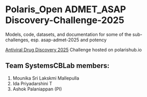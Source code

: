 # Polaris_Open ADMET_ASAP Discovery-Challenge-2025
Models, code, datasets, and documentation for some of the sub-challenges, esp. asap-admet-2025 and potency

[Antiviral Drug Discovery 2025](https://polarishub.io/competitions/asap-discovery/antiviral-drug-discovery-2025) Challenge hosted on polarishub.io

## Team SystemsCBLab members:
1. Mounika Sri Lakskmi Mallepulla
2. Ida Priyadarshini T 
3. Ashok Palaniappan (PI)

